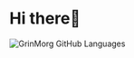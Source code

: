 # Hi there👋

<img alt="GrinMorg GitHub Languages" src="https://github-readme-stats.vercel.app/api/top-langs/?username=grinmorg&theme=tokyonight&layout=compact" />
